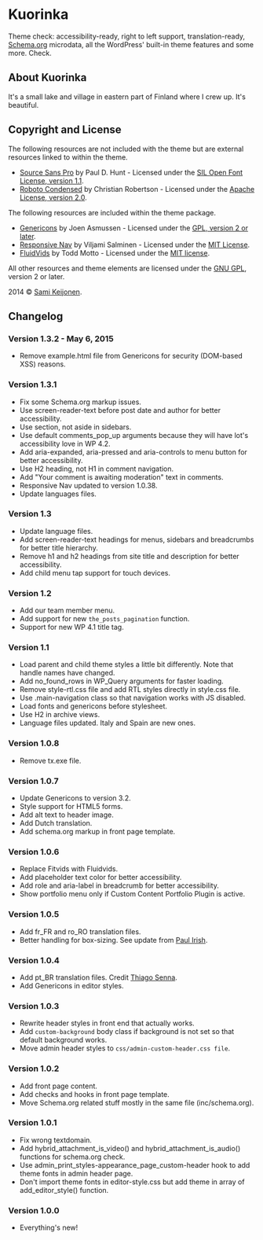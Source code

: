 # Kuorinka

Theme check: accessibility-ready, right to left support, translation-ready, [Schema.org](http://schema.org) microdata, all the WordPress' built-in theme features and some more. Check.

## About Kuorinka

It's a small lake and village in eastern part of Finland where I crew up. It's beautiful. 

## Copyright and License

The following resources are not included with the theme but are external resources linked to within the theme.

* [Source Sans Pro](https://www.google.com/fonts/specimen/Source+Sans+Pro) by Paul D. Hunt - Licensed under the [SIL Open Font License, version 1.1](http://scripts.sil.org/OFL).
* [Roboto Condensed](http://www.google.com/fonts/specimen/Roboto+Condensed) by Christian Robertson - Licensed under the [Apache License, version 2.0](http://www.apache.org/licenses/LICENSE-2.0.html).

The following resources are included within the theme package.

* [Genericons](http://genericons.com/) by Joen Asmussen - Licensed under the [GPL, version 2 or later](http://www.gnu.org/licenses/old-licenses/gpl-2.0.html).
* [Responsive Nav](http://responsive-nav.com/) by Viljami Salminen - Licensed under the [MIT License](http://opensource.org/licenses/MIT).
* [FluidVids](https://github.com/toddmotto/fluidvids) by Todd Motto - Licensed under the [MIT license](http://opensource.org/licenses/MIT).

All other resources and theme elements are licensed under the [GNU GPL](http://www.gnu.org/licenses/old-licenses/gpl-2.0.html), version 2 or later.

2014 &copy; [Sami Keijonen](https://foxland.fi).

## Changelog

### Version 1.3.2 - May 6, 2015

* Remove example.html file from Genericons for security (DOM-based XSS) reasons.

### Version 1.3.1

* Fix some Schema.org markup issues.
* Use screen-reader-text before post date and author for better accessibility.
* Use section, not aside in sidebars.
* Use default comments_pop_up arguments because they will have lot's accessibility love in WP 4.2.
* Add aria-expanded, aria-pressed and aria-controls to menu button for better accessibility.
* Use H2 heading, not H1 in comment navigation.
* Add "Your comment is awaiting moderation" text in comments.
* Responsive Nav updated to version 1.0.38.
* Update languages files.

### Version 1.3

* Update language files.
* Add screen-reader-text headings for menus, sidebars and breadcrumbs for better title hierarchy.
* Remove h1 and h2 headings from site title and description for better accessibility.
* Add child menu tap support for touch devices.

### Version 1.2

* Add our team member menu.
* Add support for new `the_posts_pagination` function.
* Support for new WP 4.1 title tag.

### Version 1.1

* Load parent and child theme styles a little bit differently. Note that handle names have changed. 
* Add no_found_rows in WP_Query arguments for faster loading.
* Remove style-rtl.css file and add RTL styles directly in style.css file.
* Use .main-navigation class so that navigation works with JS disabled.
* Load fonts and genericons before stylesheet.
* Use H2 in archive views.
* Language files updated. Italy and Spain are new ones.

### Version 1.0.8

* Remove tx.exe file.

### Version 1.0.7

* Update Genericons to version 3.2.
* Style support for HTML5 forms.
* Add alt text to header image.
* Add Dutch translation.
* Add schema.org markup in front page template.

### Version 1.0.6

* Replace Fitvids with Fluidvids.
* Add placeholder text color for better accessibility.
* Add role and aria-label in breadcrumb for better accessibility.
* Show portfolio menu only if Custom Content Portfolio Plugin is active.


### Version 1.0.5

* Add fr_FR and ro_RO translation files.
* Better handling for box-sizing. See update from [Paul Irish](http://www.paulirish.com/2012/box-sizing-border-box-ftw/). 

### Version 1.0.4

* Add pt_BR translation files. Credit [Thiago Senna](http://thremes.com.br/portfolio/temas/).
* Add Genericons in editor styles.

### Version 1.0.3

* Rewrite header styles in front end that actually works.
* Add `custom-background` body class if background is not set so that default background works.
* Move admin header styles to `css/admin-custom-header.css file`.

### Version 1.0.2

* Add front page content.
* Add checks and hooks in front page template.
* Move Schema.org related stuff mostly in the same file (inc/schema.org).

### Version 1.0.1

* Fix wrong textdomain.
* Add hybrid_attachment_is_video() and hybrid_attachment_is_audio() functions for schema.org check.
* Use admin_print_styles-appearance_page_custom-header hook to add theme fonts in admin header page.
* Don't import theme fonts in editor-style.css but add theme in array of add_editor_style() function.

### Version 1.0.0

* Everything's new!